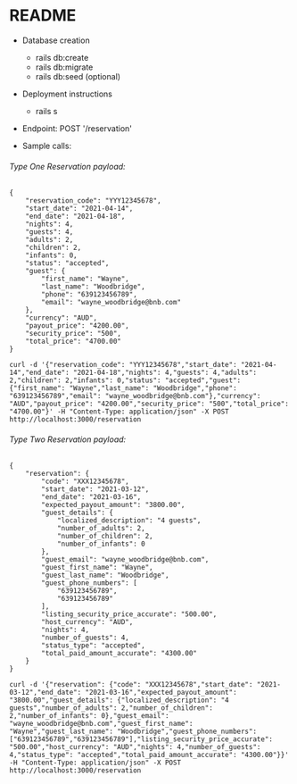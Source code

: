 # README

* Database creation
	- rails db:create
	- rails db:migrate
	- rails db:seed (optional)

* Deployment instructions
  - rails s

* Endpoint: POST '/reservation'

* Sample calls:
###### Type One Reservation payload:
	{
		"reservation_code": "YYY12345678",
		"start_date": "2021-04-14",
		"end_date": "2021-04-18",
		"nights": 4,
		"guests": 4,
		"adults": 2,
		"children": 2,
		"infants": 0,
		"status": "accepted",
		"guest": {
			"first_name": "Wayne",
			"last_name": "Woodbridge",
			"phone": "639123456789",
			"email": "wayne_woodbridge@bnb.com"
		},
		"currency": "AUD",
		"payout_price": "4200.00",
		"security_price": "500",
		"total_price": "4700.00"
	}

`curl -d '{"reservation_code": "YYY12345678","start_date": "2021-04-14","end_date": "2021-04-18","nights": 4,"guests": 4,"adults": 2,"children": 2,"infants": 0,"status": "accepted","guest": {"first_name": "Wayne","last_name": "Woodbridge","phone": "639123456789","email": "wayne_woodbridge@bnb.com"},"currency": "AUD","payout_price": "4200.00","security_price": "500","total_price": "4700.00"}' -H "Content-Type: application/json" -X POST http://localhost:3000/reservation`

###### Type Two Reservation payload:
	{
		"reservation": {
			"code": "XXX12345678",
			"start_date": "2021-03-12",
			"end_date": "2021-03-16",
			"expected_payout_amount": "3800.00",
			"guest_details": {
				"localized_description": "4 guests",
				"number_of_adults": 2,
				"number_of_children": 2,
				"number_of_infants": 0
			},
			"guest_email": "wayne_woodbridge@bnb.com",
			"guest_first_name": "Wayne",
			"guest_last_name": "Woodbridge",
			"guest_phone_numbers": [
				"639123456789",
				"639123456789"
			],
			"listing_security_price_accurate": "500.00",
			"host_currency": "AUD",
			"nights": 4,
			"number_of_guests": 4,
			"status_type": "accepted",
			"total_paid_amount_accurate": "4300.00"
		}
	}

`curl -d '{"reservation": {"code": "XXX12345678","start_date": "2021-03-12","end_date": "2021-03-16","expected_payout_amount": "3800.00","guest_details": {"localized_description": "4 guests","number_of_adults": 2,"number_of_children": 2,"number_of_infants": 0},"guest_email": "wayne_woodbridge@bnb.com","guest_first_name": "Wayne","guest_last_name": "Woodbridge","guest_phone_numbers": ["639123456789","639123456789"],"listing_security_price_accurate": "500.00","host_currency": "AUD","nights": 4,"number_of_guests": 4,"status_type": "accepted","total_paid_amount_accurate": "4300.00"}}' -H "Content-Type: application/json" -X POST http://localhost:3000/reservation`
